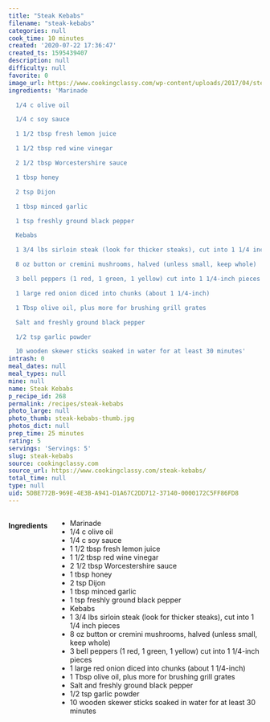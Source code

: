 ```yaml
---
title: "Steak Kebabs"
filename: "steak-kebabs"
categories: null
cook_time: 10 minutes
created: '2020-07-22 17:36:47'
created_ts: 1595439407
description: null
difficulty: null
favorite: 0
image_url: https://www.cookingclassy.com/wp-content/uploads/2017/04/steak-kebabs-17-427x640.jpg
ingredients: 'Marinade

  1/4 c olive oil

  1/4 c soy sauce

  1 1/2 tbsp fresh lemon juice

  1 1/2 tbsp red wine vinegar

  2 1/2 tbsp Worcestershire sauce

  1 tbsp honey

  2 tsp Dijon

  1 tbsp minced garlic

  1 tsp freshly ground black pepper

  Kebabs

  1 3/4 lbs sirloin steak (look for thicker steaks), cut into 1 1/4 inch pieces

  8 oz button or cremini mushrooms, halved (unless small, keep whole)

  3 bell peppers (1 red, 1 green, 1 yellow) cut into 1 1/4-inch pieces

  1 large red onion diced into chunks (about 1 1/4-inch)

  1 Tbsp olive oil, plus more for brushing grill grates

  Salt and freshly ground black pepper

  1/2 tsp garlic powder

  10 wooden skewer sticks soaked in water for at least 30 minutes'
intrash: 0
meal_dates: null
meal_types: null
mine: null
name: Steak Kebabs
p_recipe_id: 268
permalink: /recipes/steak-kebabs
photo_large: null
photo_thumb: steak-kebabs-thumb.jpg
photos_dict: null
prep_time: 25 minutes
rating: 5
servings: 'Servings: 5'
slug: steak-kebabs
source: cookingclassy.com
source_url: https://www.cookingclassy.com/steak-kebabs/
total_time: null
type: null
uid: 5DBE772B-969E-4E3B-A941-D1A67C2DD712-37140-0000172C5FF86FD8
---
```

<div class="large-8 medium-7 columns" id="writeup">	</div><!-- #writeup -->
</div><!-- #row-one -->
<div class="row" id="row-two">	<div class="medium-4 small-5 columns" id="ingredients"><h4>Ingredients</h4><div class="box box-ingredients content"><ul>
<li>Marinade</li>
<li>1/4 c olive oil</li>
<li>1/4 c soy sauce</li>
<li>1 1/2 tbsp fresh lemon juice</li>
<li>1 1/2 tbsp red wine vinegar</li>
<li>2 1/2 tbsp Worcestershire sauce</li>
<li>1 tbsp honey</li>
<li>2 tsp Dijon</li>
<li>1 tbsp minced garlic</li>
<li>1 tsp freshly ground black pepper</li>
<li>Kebabs</li>
<li>1 3/4 lbs sirloin steak (look for thicker steaks), cut into 1 1/4 inch pieces</li>
<li>8 oz button or cremini mushrooms, halved (unless small, keep whole)</li>
<li>3 bell peppers (1 red, 1 green, 1 yellow) cut into 1 1/4-inch pieces</li>
<li>1 large red onion diced into chunks (about 1 1/4-inch)</li>
<li>1 Tbsp olive oil, plus more for brushing grill grates</li>
<li>Salt and freshly ground black pepper</li>
<li>1/2 tsp garlic powder</li>
<li>10 wooden skewer sticks soaked in water for at least 30 minutes</li>
</ul>
</div>	</div>	<div class="medium-6 small-7 columns" id="directions">	</div>
